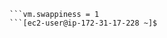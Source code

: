 ```[ec2-user@ip-172-31-17-228 ~]$ sudo  sysctl vm.swappiness=1
```vm.swappiness = 1
```[ec2-user@ip-172-31-17-228 ~]$
